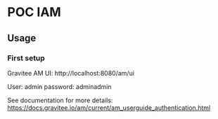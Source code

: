 # POC IAM

## Usage

### First setup

Gravitee AM UI: http://localhost:8080/am/ui

User: admin
password: adminadmin

See documentation for more details: https://docs.gravitee.io/am/current/am_userguide_authentication.html